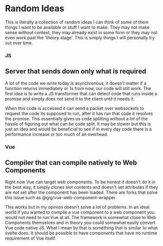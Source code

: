 # Random Ideas

This is literally a collection of random ideas I can think of some of them things I want to be available or stuff I want to make. They may not make sense without context, they may already exist in some form or they may not even work past the 'theory stage'. This is simply things I will personally try out over time.

### JS

## Server that sends down only what is required

A lot of the code we write today is asynchronous, it doesn't matter if a function returns immediately or 1s from now, our code will still work. The first idea is to write a JS transformer that can detect code that runs inside a promise and simply does not send it to the client until it needs it. 

When this code is accessed it can send a packet over websockets to request the code its supposed to run, after it has run that code it resolves the promise. This essentially gives us code splitting without a lot of the hassle of figuring out what can be code split. It may be slower but this is just an idea and would be beneficial to see if in every day code there is a performance increase or too much of an overhead.

### Vue

## Compiler that can compile natively to Web Components

Right now Vue can target web components. To be honest it doesn't do it in the best way, it simply clones slot contents and doesn't set attributes if they are not set after the component has been loaded. There are forks that solve this issue such as @gig/vue-web-component-wrapper. 

This works but in my opinion doesn't solve a lot of problems. In an ideal world if you wanted to compile a vue component to a web component you would not need to run Vue at all. The framework is somewhat close to Web Components themselves and in theory you could somewhat easily convert Vue code native JS. What I mean by that is something that is similar to what svelte does. It should be possible to have components that have no runtime requirement of Vue itself.



